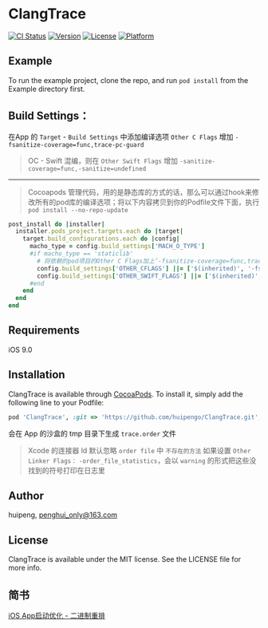 # ClangTrace

[![CI Status](https://img.shields.io/travis/huipeng/ClangTrace.svg?style=flat)](https://travis-ci.org/huipengo/ClangTrace)
[![Version](https://img.shields.io/cocoapods/v/ClangTrace.svg?style=flat)](https://cocoapods.org/pods/ClangTrace)
[![License](https://img.shields.io/cocoapods/l/ClangTrace.svg?style=flat)](https://cocoapods.org/pods/ClangTrace)
[![Platform](https://img.shields.io/cocoapods/p/ClangTrace.svg?style=flat)](https://cocoapods.org/pods/ClangTrace)

## Example

To run the example project, clone the repo, and run `pod install` from the Example directory first.

## Build Settings：

在App 的 `Target` - `Build Settings` 中添加编译选项
`Other C Flags` 增加 `-fsanitize-coverage=func,trace-pc-guard`
> OC - Swift 混编，则在 `Other Swift Flags` 增加 `-sanitize-coverage=func,-sanitize=undefined`

---

> Cocoapods 管理代码，用的是静态库的方式的话，那么可以通过hook来修改所有的pod库的编译选项；将以下内容拷贝到你的Podfile文件下面，执行 `pod install --no-repo-update`

```ruby
post_install do |installer|
  installer.pods_project.targets.each do |target|
    target.build_configurations.each do |config|
      macho_type = config.build_settings['MACH_O_TYPE']
      #if macho_type == 'staticlib'
        # 将依赖的pod项目的Other C Flags加上’-fsanitize-coverage=func,trace-pc-guard‘选项
        config.build_settings['OTHER_CFLAGS'] ||= ['$(inherited)', '-fsanitize-coverage=func,trace-pc-guard']
        config.build_settings['OTHER_SWIFT_FLAGS'] ||= ['$(inherited)', '-fsanitize-coverage=func,trace-pc-guard']
      #end
    end
  end
end
```

## Requirements

iOS 9.0

## Installation

ClangTrace is available through [CocoaPods](https://cocoapods.org). To install
it, simply add the following line to your Podfile:

```ruby
pod 'ClangTrace', :git => 'https://github.com/huipengo/ClangTrace.git', :configurations => ['Debug']
```

会在 App 的沙盒的 tmp 目录下生成 `trace.order` 文件

> Xcode 的连接器 ld 默认忽略 `order file` 中 `不存在的方法`
如果设置 `Other Linker Flags：` `-order_file_statistics`，会以 `warning` 的形式把这些没找到的符号打印在日志里


## Author

huipeng, penghui_only@163.com

## License

ClangTrace is available under the MIT license. See the LICENSE file for more info.

## 简书

[iOS App启动优化 - 二进制重排](https://www.jianshu.com/p/f9b305e2823d)
